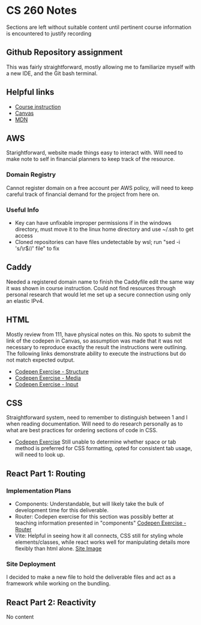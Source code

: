 # CS 260 Notes

Sections are left without suitable content until pertinent course information is encountered to justify recording

## Github Repository assignment

This was fairly straightforward, mostly allowing me to familiarize myself with a new IDE, and the Git bash terminal. 


## Helpful links

- [Course instruction](https://github.com/webprogramming260)
- [Canvas](https://byu.instructure.com)
- [MDN](https://developer.mozilla.org)

## AWS

Starightforward, website made things easy to interact with. Will need to make note to self in financial planners to keep track of the resource.
### Domain Registry
Cannot register domain on a free account per AWS policy, will need to keep careful track of financial demand for the project from here on.
### Useful Info
- Key can have unfixable improper permissions if in the windows directory, must move it to the linux home directory and use ~/.ssh to get access
- Cloned repositories can have files undetectable by wsl; run "sed -i 's/\r$//' file" to fix 

## Caddy

Needed a registered domain name to finish the Caddyfile edit the same way it was shown in course instruction. Could not find resources through personal research that would let me set up a secure connection using only an elastic IPv4.

## HTML

Mostly review from 111, have physical notes on this. No spots to submit the link of the codepen in Canvas, so assumption was made that it was not necessary to reproduce exactly the result the instructions were outlining. The following links demonstrate ability to execute the instructions but do not match expected output.
- [Codepen Exercise - Structure](https://codepen.io/Deeply-Unhappy/pen/MYKWPPJ)
- [Codepen Exercise - Media](https://codepen.io/Deeply-Unhappy/pen/KwVKrNq)
- [Codepen Exercise - Input](https://codepen.io/Deeply-Unhappy/pen/VYewVzo)

## CSS

Straightforward system, need to remember to distinguish between 1 and l when reading documentation. Will need to do research personally as to what are best practices for ordering sections of code in CSS.
- [Codepen Exercise](https://codepen.io/Deeply-Unhappy/pen/WbrNYbG)
Still unable to determine whether space or tab method is preferred for CSS formatting, opted for consistent tab usage, will need to look up.

## React Part 1: Routing

### Implementation Plans
- Components: Understandable, but will likely take the bulk of development time for this deliverable.
- Router: Codepen exercise for this section was possibly better at teaching information presented in "components" [Codepen Exercise - Router](https://codepen.io/Deeply-Unhappy/pen/qEbqOyO)
- Vite: Helpful in seeing how it all connects, CSS still for styling whole elements/classes, while react works well for manipulating details more flexibly than html alone.
[Site Image](vite-exercise.png)
### Site Deployment
I decided to make a new file to hold the deliverable files and act as a framework while working on the bundling.

## React Part 2: Reactivity

No content
